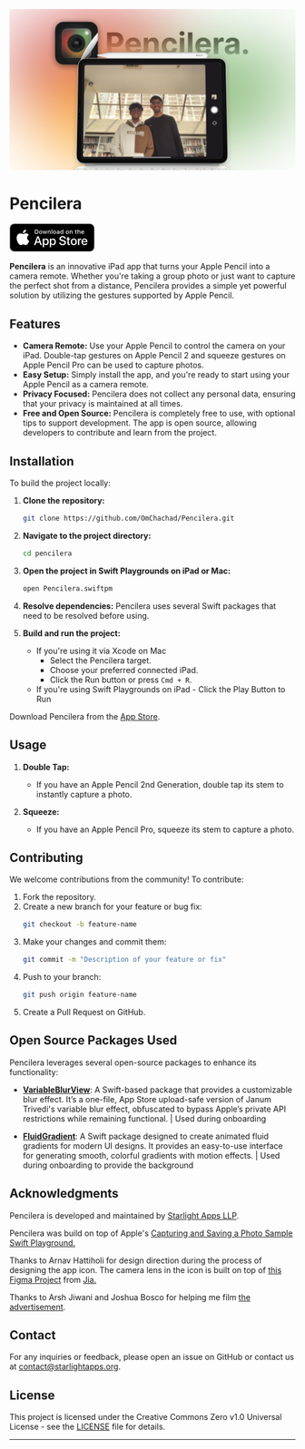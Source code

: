 
![Pencilera](./images/OG.png)

# Pencilera


<a href=https://apps.apple.com/app/pencilera/id6550425272 target="_blank">
  <img src="./images/Download%20on%20the%20App%20Store%20Badge.png" alt="Download on the App Store" height="50">
</a>

**Pencilera** is an innovative iPad app that turns your Apple Pencil into a camera remote. Whether you're taking a group photo or just want to capture the perfect shot from a distance, Pencilera provides a simple yet powerful solution by utilizing the gestures supported by Apple Pencil.


## Features

- **Camera Remote:** Use your Apple Pencil to control the camera on your iPad. Double-tap gestures on Apple Pencil 2 and squeeze gestures on Apple Pencil Pro can be used to capture photos.
- **Easy Setup:** Simply install the app, and you're ready to start using your Apple Pencil as a camera remote.
- **Privacy Focused:** Pencilera does not collect any personal data, ensuring that your privacy is maintained at all times.
- **Free and Open Source:** Pencilera is completely free to use, with optional tips to support development. The app is open source, allowing developers to contribute and learn from the project.


## Installation

To build the project locally:

1. **Clone the repository:**
    ```bash
    git clone https://github.com/OmChachad/Pencilera.git
    ```
2. **Navigate to the project directory:**
    ```bash
    cd pencilera
    ```
3. **Open the project in Swift Playgrounds on iPad or Mac:**
    ```bash
    open Pencilera.swiftpm
    ```
4. **Resolve dependencies:**
    Pencilera uses several Swift packages that need to be resolved before using.

5. **Build and run the project:**
    - If you're using it via Xcode on Mac
        - Select the Pencilera target.
        - Choose your preferred connected iPad.
        - Click the Run button or press `Cmd + R`.
    - If you're using Swift Playgrounds on iPad
	      - Click the Play Button to Run

Download Pencilera from the [App Store](https://apps.apple.com/app/pencilera/id6550425272).

## Usage

1. **Double Tap:**
    - If you have an Apple Pencil 2nd Generation, double tap its stem to instantly capture a photo.

2. **Squeeze:**
    - If you have an Apple Pencil Pro, squeeze its stem to capture a photo.


## Contributing

We welcome contributions from the community! To contribute:

1. Fork the repository.
2. Create a new branch for your feature or bug fix:
    ```bash
    git checkout -b feature-name
    ```
3. Make your changes and commit them:
    ```bash
    git commit -m "Description of your feature or fix"
    ```
4. Push to your branch:
    ```bash
    git push origin feature-name
    ```
5. Create a Pull Request on GitHub.

## Open Source Packages Used

Pencilera leverages several open-source packages to enhance its functionality:

- **[VariableBlurView](https://github.com/aheze/VariableBlurView)**: A Swift-based package that provides a customizable blur effect. It’s a one-file, App Store upload-safe version of Janum Trivedi's variable blur effect, obfuscated to bypass Apple’s private API restrictions while remaining functional. | Used during onboarding

- **[FluidGradient](https://github.com/Cindori/FluidGradient)**: A Swift package designed to create animated fluid gradients for modern UI designs. It provides an easy-to-use interface for generating smooth, colorful gradients with motion effects. | Used during onboarding to provide the background


## Acknowledgments

Pencilera is developed and maintained by [Starlight Apps LLP](https://starlightapps.org).

Pencilera was build on top of Apple's [Capturing and Saving a Photo Sample Swift Playground.](https://developer.apple.com/tutorials/sample-apps/capturingphotos-captureandsave)

Thanks to Arnav Hattiholi for design direction during the process of designing the app icon. The camera lens in the icon is built on top of [this Figma Project](https://www.figma.com/community/file/1317819493946895912/iphone-15-recreation) from [Jia.](https://x.com/upintheozone)

Thanks to Arsh Jiwani and Joshua Bosco for helping me film [the advertisement](https://youtu.be/KeqcXczX-es).

## Contact

For any inquiries or feedback, please open an issue on GitHub or contact us at contact@starlightapps.org.

## License

This project is licensed under the Creative Commons Zero v1.0 Universal License - see the [LICENSE](LICENSE) file for details.

---
